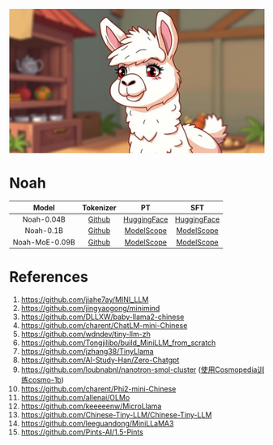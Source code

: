 ![](assets/image.jpeg)

# Noah

|Model|Tokenizer|PT|SFT|
|:-:|:-:|:-:|:-:|
|Noah-0.04B|[Github](https://github.com/KnowAIHub/Noah/tree/main/model/tokenizer_6400)|[HuggingFace](https://huggingface.co/wangrongsheng/Noah-0.04B-Base)|[HuggingFace](https://huggingface.co/wangrongsheng/Noah-0.04B-Chat)|
|Noah-0.1B|[Github](https://github.com/KnowAIHub/Noah/tree/main/model/tokenizer_6400)|[ModelScope](https://modelscope.cn/models/wangrongsheng/Noah-0.1B-Chat/files)|[ModelScope](https://modelscope.cn/models/wangrongsheng/Noah-0.1B-Chat/)|
|Noah-MoE-0.09B|[Github](https://github.com/KnowAIHub/Noah/tree/main/model/tokenizer_6400)|[ModelScope](https://modelscope.cn/models/wangrongsheng/Noah-MoE-0.09B-Chat/files)|[ModelScope](https://modelscope.cn/models/wangrongsheng/Noah-MoE-0.09B-Chat/)|

# References

1. https://github.com/jiahe7ay/MINI_LLM
2. https://github.com/jingyaogong/minimind
3. https://github.com/DLLXW/baby-llama2-chinese
4. https://github.com/charent/ChatLM-mini-Chinese
5. https://github.com/wdndev/tiny-llm-zh
6. https://github.com/Tongjilibo/build_MiniLLM_from_scratch
7. https://github.com/jzhang38/TinyLlama
8. https://github.com/AI-Study-Han/Zero-Chatgpt
9. https://github.com/loubnabnl/nanotron-smol-cluster ([使用Cosmopedia训练cosmo-1b](https://huggingface.co/blog/zh/cosmopedia))
10. https://github.com/charent/Phi2-mini-Chinese
11. https://github.com/allenai/OLMo
12. https://github.com/keeeeenw/MicroLlama
13. https://github.com/Chinese-Tiny-LLM/Chinese-Tiny-LLM
14. https://github.com/leeguandong/MiniLLaMA3
15. https://github.com/Pints-AI/1.5-Pints
